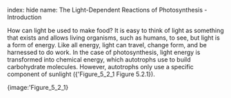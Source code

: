index: hide
name: The Light-Dependent Reactions of Photosynthesis - Introduction

How can light be used to make food? It is easy to think of light as something that exists and allows living organisms, such as humans, to see, but light is a form of energy. Like all energy, light can travel, change form, and be harnessed to do work. In the case of photosynthesis, light energy is transformed into chemical energy, which autotrophs use to build carbohydrate molecules. However, autotrophs only use a specific component of sunlight ({'Figure_5_2_1 Figure 5.2.1}).


{image:'Figure_5_2_1}
        
